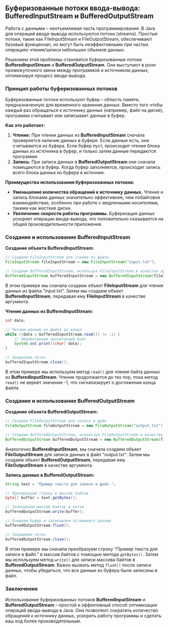 ## Буферизованные потоки ввода-вывода: BufferedInputStream и BufferedOutputStream

Работа с данными – неотъемлемая часть программирования. В Java для операций ввода-вывода используются потоки (streams).  Простые потоки, такие как FileInputStream и FileOutputStream, обеспечивают базовый функционал, но могут быть неэффективными при частых операциях чтения/записи небольших объемов данных. 

Решением этой проблемы становятся буферизованные потоки **BufferedInputStream** и **BufferedOutputStream**. Они выступают в роли промежуточного звена между программой и источником данных, оптимизируя процесс ввода-вывода.

### Принцип работы буферизованных потоков

Буферизованные потоки используют буфер – область памяти, предназначенную для временного хранения данных. Вместо того чтобы каждый раз обращаться к источнику данных (например, файл на диске), программа считывает или записывает данные в буфер. 

**Как это работает:**

1. **Чтение:** При чтении данных из **BufferedInputStream** сначала проверяется наличие данных в буфере. Если данные есть, они считываются из буфера. Если буфер пуст, происходит чтение блока данных из источника в буфер, и только затем данные передаются программе.
2. **Запись:** При записи данных в **BufferedOutputStream** они сначала помещаются в буфер. Когда буфер заполняется, происходит запись всего блока данных из буфера в источник. 

**Преимущества использования буферизованных потоков:**

* **Уменьшение количества обращений к источнику данных.** Чтение и запись блоками данных значительно эффективнее, чем побайтовое взаимодействие, особенно при работе с медленными носителями, такими как жесткие диски.
* **Увеличение скорости работы программы.** Буферизация данных ускоряет операции ввода-вывода, что положительно сказывается на общей производительности приложения.

### Создание и использование BufferedInputStream

**Создание объекта BufferedInputStream:**

```java
// Создаем FileInputStream для чтения из файла
FileInputStream fileInputStream = new FileInputStream("input.txt");

// Создаем BufferedInputStream, используя FileInputStream в качестве аргумента
BufferedInputStream bufferedInputStream = new BufferedInputStream(fileInputStream);
```

В этом примере мы сначала создаем объект **FileInputStream** для чтения данных из файла "input.txt". Затем мы создаем объект **BufferedInputStream**, передавая ему **FileInputStream** в качестве аргумента. 

**Чтение данных из BufferedInputStream:**

```java
int data;

// Читаем данные из файла до конца
while ((data = bufferedInputStream.read()) != -1) {
    // Обрабатываем прочитанный байт
    System.out.print((char) data);
}

// Закрываем поток
bufferedInputStream.close();
```

В этом примере мы используем метод `read()` для чтения байта данных из **BufferedInputStream**. Чтение продолжается до тех пор, пока метод `read()` не вернет значение -1, что сигнализирует о достижении конца файла.  

### Создание и использование BufferedOutputStream

**Создание объекта BufferedOutputStream:**

```java
// Создаем FileOutputStream для записи в файл
FileOutputStream fileOutputStream = new FileOutputStream("output.txt");

// Создаем BufferedOutputStream, используя FileOutputStream в качестве аргумента
BufferedOutputStream bufferedOutputStream = new BufferedOutputStream(fileOutputStream);
```

Аналогично **BufferedInputStream**, мы сначала создаем объект **FileOutputStream** для записи данных в файл "output.txt". Затем мы создаем объект **BufferedOutputStream**, передавая ему **FileOutputStream** в качестве аргумента.

**Запись данных в BufferedOutputStream:**

```java
String text = "Пример текста для записи в файл.";

// Преобразуем строку в массив байтов
byte[] buffer = text.getBytes();

// Записываем массив байтов в поток
bufferedOutputStream.write(buffer);

// Очищаем буфер и записываем оставшиеся данные
bufferedOutputStream.flush();

// Закрываем поток
bufferedOutputStream.close();
```

В этом примере мы сначала преобразуем строку "Пример текста для записи в файл." в массив байтов с помощью метода `getBytes()`. Затем мы используем метод `write()` для записи массива байтов в **BufferedOutputStream**. Важно вызвать метод `flush()` после записи данных, чтобы убедиться, что все данные из буфера были записаны в файл.

### Заключение

Использование буферизованных потоков **BufferedInputStream** и **BufferedOutputStream** –  простой и эффективный способ оптимизации операций ввода-вывода в Java. Они позволяют сократить количество обращений к источнику данных, ускорить работу программы и сделать ваш код более производительным. 

